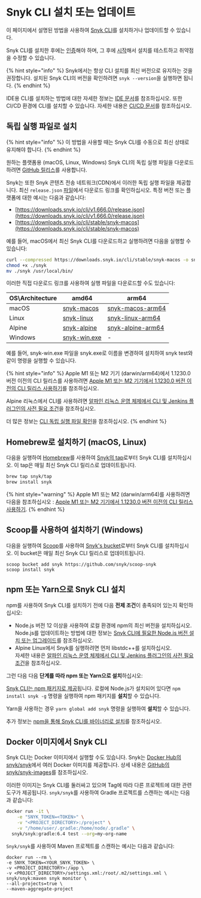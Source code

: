 # Snyk CLI 설치 또는 업데이트

이 페이지에서 설명된 방법을 사용하여 [Snyk CLI](../)를 설치하거나 업데이트할 수 있습니다.

Snyk CLI를 설치한 후에는 [인증](../commands/auth.md)해야 하며, 그 후에 [시작](../getting-started-with-the-snyk-cli.md)해서 설치를 테스트하고 취약점을 수정할 수 있습니다.

{% hint style="info" %}
Snyk에서는 항상 CLI 설치를 최신 버전으로 유지하는 것을 권장합니다. 설치된 Snyk CLI의 버전을 확인하려면 `snyk --version`을 실행하면 됩니다.
{% endhint %}

IDE용 CLI를 설치하는 방법에 대한 자세한 정보는 [IDE 문서](../../scm-ide-and-ci-cd-integrations/snyk-ide-plugins-and-extensions/)를 참조하십시오. 또한 CI/CD 환경에 CLI를 설치할 수 있습니다. 자세한 내용은 [CI/CD 문서](../../scm-ide-and-ci-cd-integrations/snyk-ci-cd-integrations/)를 참조하십시오.

## 독립 실행 파일로 설치

{% hint style="info" %}
이 방법을 사용할 때는 Snyk CLI를 수동으로 최신 상태로 유지해야 합니다.
{% endhint %}

원하는 플랫폼용 (macOS, Linux, Windows) Snyk CLI의 독립 실행 파일을 다운로드하려면 [GitHub 릴리스](https://github.com/snyk/snyk/releases)를 사용합니다.

Snyk는 또한 Snyk 콘텐츠 전송 네트워크(CDN)에서 이러한 독립 실행 파일을 제공합니다. 최신 `release.json` [파일](https://downloads.snyk.io/cli/stable/release.json)에서 다운로드 링크를 확인하십시오. 특정 버전 또는 플랫폼에 대한 예시는 다음과 같습니다:

* [https://downloads.snyk.io/cli/v1.666.0/release.json](https://downloads.snyk.io/cli/v1.666.0/release.json)
* [https://downloads.snyk.io/cli/stable/snyk-macos](https://downloads.snyk.io/cli/stable/snyk-macos)

예를 들어, macOS에서 최신 Snyk CLI를 다운로드하고 실행하려면 다음을 실행할 수 있습니다:

```bash
curl --compressed https://downloads.snyk.io/cli/stable/snyk-macos -o snyk
chmod +x ./snyk
mv ./snyk /usr/local/bin/
```

이러한 직접 다운로드 링크를 사용하여 실행 파일을 다운로드할 수도 있습니다:

| OS\Architecture | amd64                                                                | arm64                                                                       |
| --------------- | -------------------------------------------------------------------- | --------------------------------------------------------------------------- |
| macOS           | [snyk-macos](https://downloads.snyk.io/cli/stable/snyk-macos)        | [snyk-macos-arm64](https://downloads.snyk.io/cli/stable/snyk-macos-arm64)   |
| Linux           | [snyk-linux](https://downloads.snyk.io/cli/stable/snyk-linux)        | [snyk-linux-arm64](https://downloads.snyk.io/cli/stable/snyk-linux-arm64)   |
| Alpine          | [snyk-alpine](https://downloads.snyk.io/cli/stable/snyk-alpine)      | [snyk-alpine-arm64](https://downloads.snyk.io/cli/stable/snyk-alpine-arm64) |
| Windows         | [snyk-win.exe](https://downloads.snyk.io/cli/v1.1294.0/snyk-win.exe) | -                                                                           |

예를 들어, snyk-win.exe 파일을 snyk.exe로 이름을 변경하여 설치하여 snyk test와 같이 명령을 실행할 수 있습니다.

{% hint style="info" %}
Apple M1 또는 M2 기기 (darwin/arm64)에서 1.1230.0 버전 이전의 CLI 릴리스를 사용하려면 [Apple M1 또는 M2 기기에서 1.1230.0 버전 이전의 CLI 릴리스 사용하기](using-cli-releases-before-version-1.1230.0-on-an-apple-m1-or-m2-machine.md)를 참조하십시오.

Alpine 리눅스에서 CLI를 사용하려면 [알파인 리눅스 운영 체제에서 CLI 및 Jenkins 플러그인의 사전 필요 조건](prerequisites-for-cli-and-jenkins-plugin-on-alpine-linux-operating-system.md)을 참조하십시오.

더 많은 정보는 [CLI 독립 실행 파일 확인](verifying-cli-standalone-binaries.md)을 참조하십시오.
{% endhint %}

## Homebrew로 설치하기 (macOS, Linux)

다음을 실행하여 [Homebrew](https://brew.sh)를 사용하여 [Snyk의 tap](https://github.com/snyk/homebrew-tap)로부터 Snyk CLI를 설치하십시오. 이 tap은 매일 최신 Snyk CLI 릴리스로 업데이트됩니다.

```bash
brew tap snyk/tap
brew install snyk
```

{% hint style="warning" %}
Apple M1 또는 M2 (darwin/arm64)를 사용하려면 다음을 참조하십시오 : [Apple M1 또는 M2 기기에서 1.1230.0 버전 이전의 CLI 릴리스 사용하기](using-cli-releases-before-version-1.1230.0-on-an-apple-m1-or-m2-machine.md).
{% endhint %}

## Scoop를 사용하여 설치하기 (Windows)

다음을 실행하여 [Scoop](https://scoop.sh)를 사용하여 [Snyk's bucket](https://github.com/snyk/scoop-snyk)로부터 Snyk CLI를 설치하십시오. 이 bucket은 매일 최신 Snyk CLI 릴리스로 업데이트됩니다.

```
scoop bucket add snyk https://github.com/snyk/scoop-snyk
scoop install snyk
```

## npm 또는 Yarn으로 Snyk CLI 설치

npm를 사용하여 Snyk CLI를 설치하기 전에 다음 **전제 조건**이 충족되어 있는지 확인하십시오:

* Node.js 버전 12 이상을 사용하여 로컬 환경에 npm의 최신 버전을 설치하십시오. Node.js를 업데이트하는 방법에 대한 정보는 [Snyk CLI에 필요한 Node.js 버전 설치 또는 업그레이드](install-or-upgrade-to-version-of-node.js-required-for-snyk-cli.md)를 참조하십시오.
* Alpine Linux에서 Snyk를 실행하려면 먼저 libstdc++를 설치하십시오.\
  자세한 내용은 [알파인 리눅스 운영 체제에서 CLI 및 Jenkins 플러그인의 사전 필요 조건](prerequisites-for-cli-and-jenkins-plugin-on-alpine-linux-operating-system.md)을 참조하십시오.

그런 다음 다음 **단계를 따라 npm 또는 Yarn으로 설치**하십시오:

[Snyk CLI는 npm 패키지로 제공](https://www.npmjs.com/package/snyk)됩니다. 로컬에 Node.js가 설치되어 있다면 `npm install snyk -g` 명령을 실행하여 npm 패키지를 **설치**할 수 있습니다.

Yarn을 사용하는 경우 `yarn global add snyk` 명령을 실행하여 **설치**할 수 있습니다.

추가 정보는 [npm을 통해 Snyk CLI를 바이너리로 설치](installing-snyk-cli-as-a-binary-via-npm.md)를 참조하십시오.

## Docker 이미지에서 Snyk CLI

Snyk CLI는 Docker 이미지에서 실행할 수도 있습니다. Snyk는 [Docker Hub의 snyk/snyk](https://hub.docker.com/r/snyk/snyk)에서 여러 Docker 이미지를 제공합니다. 상세 내용은 [GitHub의 snyk/snyk-images](https://github.com/snyk/snyk-images)를 참조하십시오.

이러한 이미지는 Snyk CLI를 둘러싸고 있으며 Tag에 따라 다른 프로젝트에 대한 관련 도구가 제공됩니다. `snyk/snyk`를 사용하여 Gradle 프로젝트를 스캔하는 예시는 다음과 같습니다:

```bash
docker run -it \
    -e "SNYK_TOKEN=<TOKEN>" \
    -v "<PROJECT_DIRECTORY>:/project" \
    -v "/home/user/.gradle:/home/node/.gradle" \
  snyk/snyk:gradle:6.4 test --org=my-org-name
```

`Snyk/snyk`를 사용하여 Maven 프로젝트를 스캔하는 예시는 다음과 같습니다:

```
docker run --rm \
-e SNYK_TOKEN=<YOUR_SNYK_TOKEN> \
-v <PROJECT_DIRECTORY>:/app \
-v <PROJECT_DIRECTORY>/settings.xml:/root/.m2/settings.xml \
snyk/snyk:maven snyk monitor \
--all-projects=true \
--maven-aggregate-project
```